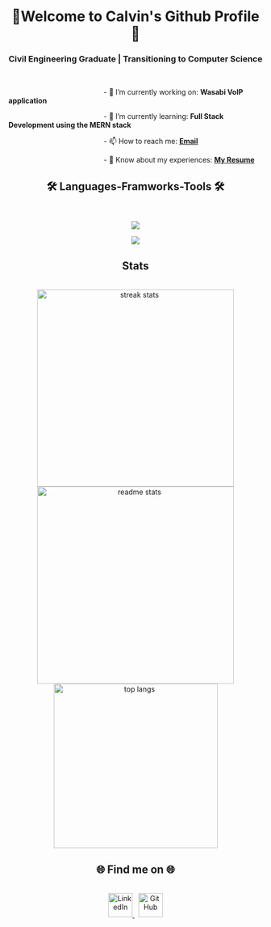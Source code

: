 <h1 align="center">👏Welcome to Calvin's Github Profile👏</h1>
<h3 align="center">Civil Engineering Graduate | Transitioning to Computer Science</h3>
<br>

&nbsp;&nbsp;&nbsp;&nbsp;&nbsp;&nbsp;&nbsp;&nbsp;&nbsp;&nbsp;&nbsp;&nbsp;&nbsp;&nbsp;&nbsp;&nbsp;&nbsp;&nbsp;&nbsp;&nbsp;&nbsp;&nbsp;&nbsp;&nbsp;&nbsp;&nbsp;&nbsp;&nbsp;&nbsp;&nbsp;&nbsp;&nbsp;&nbsp;&nbsp;&nbsp;&nbsp;&nbsp;&nbsp;&nbsp;&nbsp;&nbsp;&nbsp;&nbsp;&nbsp;&nbsp;&nbsp;&nbsp;&nbsp;- 🔭 I’m currently working on: **Wasabi VoIP application**

&nbsp;&nbsp;&nbsp;&nbsp;&nbsp;&nbsp;&nbsp;&nbsp;&nbsp;&nbsp;&nbsp;&nbsp;&nbsp;&nbsp;&nbsp;&nbsp;&nbsp;&nbsp;&nbsp;&nbsp;&nbsp;&nbsp;&nbsp;&nbsp;&nbsp;&nbsp;&nbsp;&nbsp;&nbsp;&nbsp;&nbsp;&nbsp;&nbsp;&nbsp;&nbsp;&nbsp;&nbsp;&nbsp;&nbsp;&nbsp;&nbsp;&nbsp;&nbsp;&nbsp;&nbsp;&nbsp;&nbsp;&nbsp;- 🌱 I’m currently learning: **Full Stack Development using the MERN stack**

&nbsp;&nbsp;&nbsp;&nbsp;&nbsp;&nbsp;&nbsp;&nbsp;&nbsp;&nbsp;&nbsp;&nbsp;&nbsp;&nbsp;&nbsp;&nbsp;&nbsp;&nbsp;&nbsp;&nbsp;&nbsp;&nbsp;&nbsp;&nbsp;&nbsp;&nbsp;&nbsp;&nbsp;&nbsp;&nbsp;&nbsp;&nbsp;&nbsp;&nbsp;&nbsp;&nbsp;&nbsp;&nbsp;&nbsp;&nbsp;&nbsp;&nbsp;&nbsp;&nbsp;&nbsp;&nbsp;&nbsp;&nbsp;- 📫 How to reach me: **[Email](cjmwong@ualberta.ca)**

&nbsp;&nbsp;&nbsp;&nbsp;&nbsp;&nbsp;&nbsp;&nbsp;&nbsp;&nbsp;&nbsp;&nbsp;&nbsp;&nbsp;&nbsp;&nbsp;&nbsp;&nbsp;&nbsp;&nbsp;&nbsp;&nbsp;&nbsp;&nbsp;&nbsp;&nbsp;&nbsp;&nbsp;&nbsp;&nbsp;&nbsp;&nbsp;&nbsp;&nbsp;&nbsp;&nbsp;&nbsp;&nbsp;&nbsp;&nbsp;&nbsp;&nbsp;&nbsp;&nbsp;&nbsp;&nbsp;&nbsp;&nbsp;- 📄 Know about my experiences: **[My Resume](https://cjmwong.github.io/my-resume/)**
  <br>


<h2 align="center">🛠️ Languages-Framworks-Tools 🛠️</h2>
<br>
<p align="center">
</p>

<p align="center">
  <a href="https://skillicons.dev">
    <img src="https://skillicons.dev/icons?i=py,c,cs,java,js,html,css,dart" />
  </a>
</p>
<p align="center">
  <a href="https://skillicons.dev">
    <img src="https://skillicons.dev/icons?i=git,nodejs,mongodb,mysql,react,flutter,bootstrap" />
  </a>
</p>

<h2 align="center"> Stats</h2>
<br>
<div align=center>
  <img width=390 src="https://github-readme-streak-stats-salesp07.vercel.app/?user=cjmwong&count_private=true&theme=react&border_radius=10" alt="streak stats"/>
  <img width=390 src="https://github-readme-stats-salesp07.vercel.app/api?username=cjmwong&count_private=true&show_icons=true&theme=react&rank_icon=github&border_radius=10" alt="readme stats" />
  <br/>
  <img width=325 align="center" src="https://github-readme-stats-salesp07.vercel.app/api/top-langs/?username=cjmwong&hide=HTML&langs_count=8&layout=compact&theme=react&border_radius=10&size_weight=0.5&count_weight=0.5&exclude_repo=github-readme-stats" alt="top langs" />
</div>

<h2 align="center">🌐 Find me on 🌐</h2>
<br>
<div align="center">
  <a href="https://linkedin.com/in/calvin-wong-667b0b20b/">
      <img alt="LinkedIn" title="LinkedIn" height="48" width="48" src="https://cdn.simpleicons.org/linkedin/"/>
  </a>&nbsp;
  <a href="https://github.com/cjmwong">
  <picture>
      <source media="(prefers-color-scheme: dark)" srcset="https://cdn.simpleicons.org/github/white">
      <img alt="GitHub" title="GitHub" height="48" width="48" src="https://cdn.simpleicons.org/github"/></picture>
  </a>
  </div>
